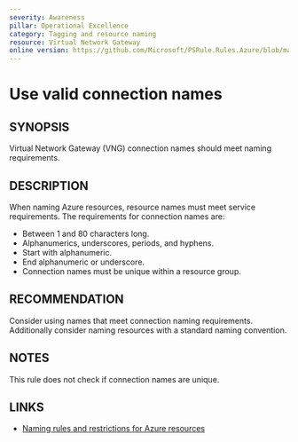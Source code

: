 ```yaml
---
severity: Awareness
pillar: Operational Excellence
category: Tagging and resource naming
resource: Virtual Network Gateway
online version: https://github.com/Microsoft/PSRule.Rules.Azure/blob/main/docs/en/rules/Azure.VNG.ConnectionName.md
---
```


# Use valid connection names

## SYNOPSIS

Virtual Network Gateway (VNG) connection names should meet naming requirements.

## DESCRIPTION

When naming Azure resources, resource names must meet service requirements.
The requirements for connection names are:

- Between 1 and 80 characters long.
- Alphanumerics, underscores, periods, and hyphens.
- Start with alphanumeric.
- End alphanumeric or underscore.
- Connection names must be unique within a resource group.

## RECOMMENDATION

Consider using names that meet connection naming requirements.
Additionally consider naming resources with a standard naming convention.

## NOTES

This rule does not check if connection names are unique.

## LINKS

- [Naming rules and restrictions for Azure resources](https://docs.microsoft.com/en-us/azure/azure-resource-manager/management/resource-name-rules)
